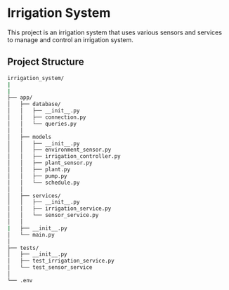 # Irrigation System

This project is an irrigation system that uses various sensors and services to manage and control an irrigation system.

## Project Structure
```bash
irrigation_system/
|
|
├── app/
│   ├── database/
│   │   ├── __init__.py
│   │   ├── connection.py
│   │   └── queries.py
│   │
│   ├── models
│   │   ├── __init__.py
│   │   ├── environment_sensor.py
│   │   ├── irrigation_controller.py
│   │   ├── plant_sensor.py
│   │   ├── plant.py
│   │   ├── pump.py
│   │   └── schedule.py
│   │
│   ├── services/
│   │   ├── __init__.py
│   │   ├── irrigation_service.py
│   │   └── sensor_service.py
│   │
|   ├── __init__.py
│   └── main.py
│
├── tests/
│   ├── __init__.py
│   ├── test_irrigation_service.py
│   └── test_sensor_service
│
└── .env
```